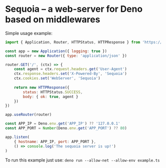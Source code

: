 # Sequoia – a web-server for Deno based on middlewares

Simple usage example:
```javascript
import { Application, Router, HTTPStatus, HTTPResponse } from 'https://deno.land/x/sequoia/mod.ts'

const app = new Application({ logging: true })
const router = new Router({ type: 'application/json' })

router.GET('/', (ctx) => {
	const agent = ctx.request.headers.get('User-Agent')
	ctx.response.headers.set('X-Powered-By', 'Sequoia')
	ctx.cookies.set('WebServer', 'Sequoia')
	
	return new HTTPResponse({
		status: HTTPStatus.SUCCESS,
		body: { ok: true, agent }
	})
})

app.useRouter(router)

const APP_IP = Deno.env.get('APP_IP') ?? '127.0.0.1'
const APP_PORT = Number(Deno.env.get('APP_PORT') ?? 80)

app.listen(
	{ hostname: APP_IP, port: APP_PORT },
	() => console.log('The sequoia server is up!')
)
```

To run this example just use:
`deno run --allow-net --allow-env example.ts`
